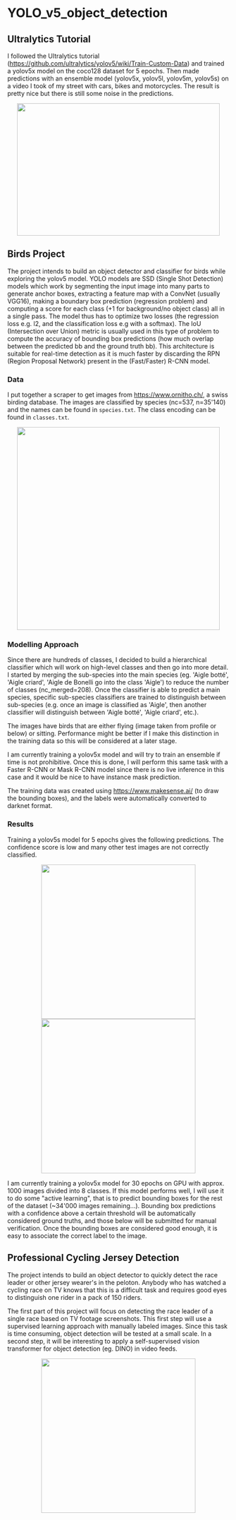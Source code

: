 # YOLO_v5_object_detection

## Ultralytics Tutorial

I followed the Ultralytics tutorial (https://github.com/ultralytics/yolov5/wiki/Train-Custom-Data) and trained a yolov5x model on the coco128 dataset for 5 epochs. Then made predictions with an ensemble model (yolov5x, yolov5l, yolov5m, yolov5s) on a video I took of my street with cars, bikes and motorcycles. The result is pretty nice but there is still some noise in the predictions.

<p align="center">
  <img width="460" height="300" src="https://github.com/K-Schubert/YOLOv5_object_detection/blob/master/media/street_vid.gif">
</p>

## Birds Project

The project intends to build an object detector and classifier for birds while exploring the yolov5 model. YOLO models are SSD (Single Shot Detection) models which work by segmenting the input image into many parts to generate anchor boxes, extracting a feature map with a ConvNet (usually VGG16), making a boundary box prediction (regression problem) and computing a score for each class (+1 for background/no object class) all in a single pass. The model thus has to optimize two losses (the regression loss e.g. l2, and the classification loss e.g with a softmax). The IoU (Intersection over Union) metric is usually used in this type of problem to compute the accuracy of bounding box predictions (how much overlap between the predicted bb and the ground truth bb). This architecture is suitable for real-time detection as it is much faster by discarding the RPN (Region Proposal Network) present in the (Fast/Faster) R-CNN model.

### Data

I put together a scraper to get images from https://www.ornitho.ch/, a swiss birding database. The images are classified by species (nc=537, n=35'140) and the names can be found in ```species.txt```. The class encoding can be found in ```classes.txt```.

<p align="center">
  <img width="460" height="460" src="https://github.com/K-Schubert/YOLOv5_object_detection/blob/master/media/mosaic.jpg">
</p>

### Modelling Approach

Since there are hundreds of classes, I decided to build a hierarchical classifier which will work on high-level classes and then go into more detail. I started by merging the sub-species into the main species (eg. 'Aigle botté', 'Aigle criard', 'Aigle de Bonelli go into the class 'Aigle') to reduce the number of classes (nc_merged=208). Once the classifier is able to predict a main species, specific sub-species classifiers are trained to distinguish between sub-species (e.g. once an image is classified as 'Aigle', then another classifier will distinguish between 'Aigle botté', 'Aigle criard', etc.).

The images have birds that are either flying (image taken from profile or below) or sitting. Performance might be better if I make this distinction in the training data so this will be considered at a later stage.

I am currently training a yolov5x model and will try to train an ensemble if time is not prohibitive. Once this is done, I will perform this same task with a Faster R-CNN or Mask R-CNN model since there is no live inference in this case and it would be nice to have instance mask prediction.

The training data was created using https://www.makesense.ai/ (to draw the bounding boxes), and the labels were automatically converted to darknet format.

### Results

Training a yolov5s model for 5 epochs gives the following predictions. The confidence score is low and many other test images are not correctly classified. 

<p align="center">
  <img width="350" height="350" src="https://github.com/K-Schubert/YOLOv5_object_detection/blob/master/media/yolov5s_5epochs_accenteur.jpg">
  <img width="350" height="350" src="https://github.com/K-Schubert/YOLOv5_object_detection/blob/master/media/yolov5s_5epochs_aigle.jpg">
</p>

I am currently training a yolov5x model for 30 epochs on GPU with approx. 1000 images divided into 8 classes. If this model performs well, I will use it to do some "active learning", that is to predict bounding boxes for the rest of the dataset (~34'000 images remaining...). Bounding box predictions with a confidence above a certain threshold will be automatically considered ground truths, and those below will be submitted for manual verification. Once the bounding boxes are considered good enough, it is easy to associate the correct label to the image.

## Professional Cycling Jersey Detection

The project intends to build an object detector to quickly detect the race leader or other jersey wearer's in the peloton. Anybody who has watched a cycling race on TV knows that this is a difficult task and requires good eyes to distinguish one rider in a pack of 150 riders.

The first part of this project will focus on detecting the race leader of a single race based on TV footage screenshots. This first step will use a supervised learning approach with manually labeled images. Since this task is time consuming, object detection will be tested at a small scale. In a second step, it will be interesting to apply a self-supervised vision transformer for object detection (eg. DINO) in video feeds.

<p align="center">
  <img width="350" height="350" src="https://github.com/K-Schubert/YOLOv5_object_detection/blob/master/media/tour_leader.jpg">
</p>

